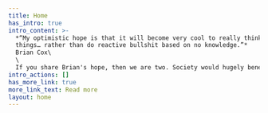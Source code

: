 ```yaml
---
title: Home
has_intro: true
intro_content: >-
  *“My optimistic hope is that it will become very cool to really think about
  things… rather than do reactive bullshit based on no knowledge.”*
  Brian Cox\
  \
  If you share Brian's hope, then we are two. Society would hugely benefit from more real thinking and for that we need more people to find that cool. Cool to be open-minded, curious about how things work and passionate about improving them. In other words we need more geeks!
intro_actions: []
has_more_link: true
more_link_text: Read more
layout: home
---
```


